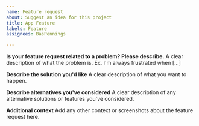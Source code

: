 ```yaml
---
name: Feature request
about: Suggest an idea for this project
title: App Feature
labels: Feature
assignees: BasPennings

---
```


**Is your feature request related to a problem? Please describe.**
A clear description of what the problem is. Ex. I'm always frustrated when [...]

**Describe the solution you'd like**
A clear description of what you want to happen.

**Describe alternatives you've considered**
A clear description of any alternative solutions or features you've considered.

**Additional context**
Add any other context or screenshots about the feature request here.
